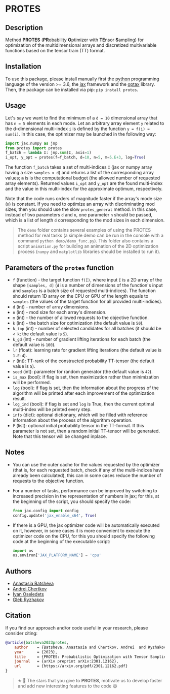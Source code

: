 # PROTES


## Description

Method **PROTES** (**PR**obability **O**ptimizer with **TE**nsor **S**ampling) for optimization of the multidimensional arrays and  discretized multivariable functions based on the tensor train (TT) format.


## Installation

To use this package, please install manually first the [python](https://www.python.org) programming language of the version >= 3.6, the [jax](https://github.com/google/jax) framework and the [optax](https://github.com/deepmind/optax) library. Then, the package can be installed via pip: `pip install protes`.


## Usage

Let's say we want to find the minimum of a `d = 10` dimensional array that has `n = 5` elements in each mode. Let an arbitrary array element `y` related to the d-dimensional multi-index `i` is defined by the function `y = f(i) = sum(i)`. In this case, the optimizer may be launched in the following way:

```python
import jax.numpy as jnp
from protes import protes
f_batch = lambda I: jnp.sum(I, axis=1)
i_opt, y_opt = protes(f=f_batch, d=10, n=5, m=5.E+3, log=True)
```

The function `f_batch` takes a set of multi-indices `I` (jax or numpy array having a size `samples x d`) and returns a list of the corresponding array values; `m` is is the computational budget (the allowed number of requested array elements). Returned values `i_opt` and `y_opt` are the found multi-index and the value in this multi-index for the approximate optimum, respectively.

Note that the code runs orders of magnitude faster if the array's mode size (`n`) is constant. If you need to optimize an array with discriminating mod sizes, then you should use the slow `protes_general` method. In this case, instead of two parameters `d` and `n`, one parameter `n` should be passed, which is a list of length `d` corresponding to the mod sizes in each dimension.

> The `demo` folder contains several examples of using the PROTES method for real tasks (a simple demo can be run in the console with a command `python demo/demo_func.py`). This folder also contains a script `animation.py` for building an animation of the 2D optimization process (`numpy` and `matplotlib` libraries should be installed to run it).


## Parameters of the `protes` function

- `f` (function) - the target function `f(I)`, where input `I` is a 2D array of the shape `[samples, d]` (`d` is a number of dimensions of the function's input and `samples` is a batch size of requested multi-indices). The function should return 1D array on the CPU or GPU of the length equals to `samples` (the values of the target function for all provided multi-indices).
- `d` (int) - number of array dimensions.
- `n` (int) - mod size for each array's dimension.
- `m` (int) - the number of allowed requests to the objective function.
- `k` (int) - the batch size for optimization (the default value is `50`).
- `k_top` (int) - number of selected candidates for all batches (it should be `< k`; the default value is `5`).
- `k_gd` (int) - number of gradient lifting iterations for each batch (the default value is `100`).
- `lr` (float): learning rate for gradient lifting iterations (the default value is `1.E-4`).
- `r` (int): TT-rank of the constructed probability TT-tensor (the default value is `5`).
- `seed` (int): parameter for random generator (the default value is `42`).
- `is_max` (bool): if flag is set, then maximization rather than minimization will be performed.
- `log` (bool): if flag is set, then the information about the progress of the algorithm will be printed after each improvement of the optimization result.
- `log_ind` (bool): if flag is set and `log` is True, then the current optimal multi-index will be printed every step.
- `info` (dict): optional dictionary, which will be filled with reference information about the process of the algorithm operation.
- `P` (list): optional initial probability tensor in the TT-format. If this parameter is not set, then a random initial TT-tensor will be generated. Note that this tensor will be changed inplace.


## Notes

- You can use the outer cache for the values requested by the optimizer (that is, for each requested batch, check if any of the multi-indices have already been calculated), this can in some cases reduce the number of requests to the objective function.

- For a number of tasks, performance can be improved by switching to increased precision in the representation of numbers in jax; for this, at the beginning of the script, you should specify the code:
    ```python
    from jax.config import config
    config.update('jax_enable_x64', True)
    ```

- If there is a GPU, the jax optimizer code will be automatically executed on it, however, in some cases it is more convenient to execute the optimizer code on the CPU, for this you should specify the following code at the beginning of the executable script:
    ```python
    import os
    os.environ['JAX_PLATFORM_NAME'] = 'cpu'
    ```


## Authors

- [Anastasia Batsheva](https://github.com/anabatsh)
- [Andrei Chertkov](https://github.com/AndreiChertkov)
- [Ivan Oseledets](https://github.com/oseledets)
- [Gleb Ryzhakov](https://github.com/G-Ryzhakov)


## Citation

If you find our approach and/or code useful in your research, please consider citing:

```bibtex
@article{batsheva2023protes,
    author    = {Batsheva, Anastasia and Chertkov, Andrei  and Ryzhakov, Gleb and Oseledets, Ivan},
    year      = {2023},
    title     = {PROTES: Probabilistic Optimization with Tensor Sampling},
    journal   = {arXiv preprint arXiv:2301.12162},
    url       = {https://arxiv.org/pdf/2301.12162.pdf}
}
```

> ✭ 🚂 The stars that you give to **PROTES**, motivate us to develop faster and add new interesting features to the code 😃

